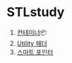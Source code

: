 # STLstudy 
1. [컨테이너](https://github.com/kazzha/STLstudy/blob/master/Container.cpp)📦
2. [Utility 헤더](https://github.com/kazzha/STLstudy/blob/940a8abc415c07ab3d498cb1e2e5fea87b6c0a71/Utility%20Library.cpp)
3. [스마트 포인터](https://github.com/kazzha/STLstudy/blob/940a8abc415c07ab3d498cb1e2e5fea87b6c0a71/smart%20pointer.cpp)
